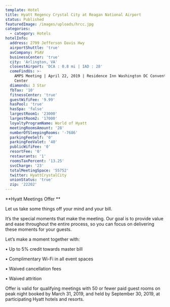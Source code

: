 ```yaml
---
template: Hotel
title: Hyatt Regency Crystal City at Reagan National Airport
status: Published
featuredImage: /images/uploads/hrcc.jpg
categories:
  - category: Hotels
hotelInfo:
  address: 2799 Jefferson Davis Hwy
  airportShuttle: 'true'
  avCompany: PSAV
  businessCenter: 'true'
  city: 'Arlington, VA'
  closestAirport: 'DCA : 0.8 mi | IAD : 28'
  comeFindUs: >-
    AMPS Meeting | April 22, 2019 | Residence Inn Washington DC Convention
    Center
  diamonds: 3 Star
  fbTax: '10'
  fitnessCenter: 'true'
  guestWifiFee: '9.99'
  hasPool: 'true'
  hasSpa: 'false'
  largestRoom1: '23000'
  largestRoom2: '17000'
  loyaltyProgramName: World of Hyatt
  meetingRoomsAmount: '28'
  numberOfSleepingRooms: '-7686'
  parkingFeeSelf: '0'
  parkingFeeValet: '40'
  publicWifiFee: '0'
  resortFee: '0'
  restaurants: '1'
  roomsTaxPercent: '13.25'
  svcCharge: '23'
  totalMeetingSpace: '55752'
  twitter: HyattCrystalCity
  unionStatus: 'true'
  zip: '22202'
---
```

**Hyatt Meetings Offer**

Let us take some things off your mind and your bill.

It’s the special moments that make the meeting. Our goal is to provide value and ease throughout the entire process, so you can focus on delivering these moments for your guests.

Let’s make a moment together with:

•	Up to 5% credit towards master bill

•	Complimentary Wi-Fi in all event spaces

•	Waived cancellation fees

•	Waived attrition

Offer is valid for qualifying meetings with 50 or fewer paid guest rooms on peak night booked by March 31, 2019, and held by September 30, 2019, at participating Hyatt hotels and resorts.
